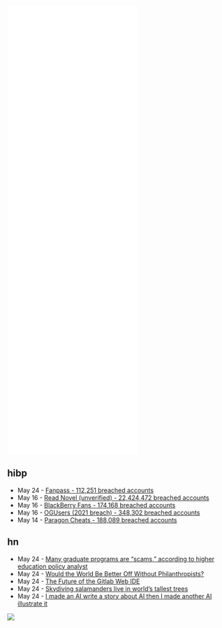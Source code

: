 ![Metrics](https://raw.githubusercontent.com/phixion/phixion/master/metrics.svg)

## hibp

<!--
for https://github.com/phixion/phixion/blob/main/.github/workflows/feeds.yml
-->
<!--START_SECTION:haveibeenpwnd-->
- May 24 - [Fanpass - 112,251 breached accounts](https://haveibeenpwned.com/PwnedWebsites#Fanpass)
- May 16 - [Read Novel (unverified) - 22,424,472 breached accounts](https://haveibeenpwned.com/PwnedWebsites#ReadNovel)
- May 16 - [BlackBerry Fans - 174,168 breached accounts](https://haveibeenpwned.com/PwnedWebsites#BlackBerryFans)
- May 16 - [OGUsers (2021 breach) - 348,302 breached accounts](https://haveibeenpwned.com/PwnedWebsites#OGUsers2021)
- May 14 - [Paragon Cheats - 188,089 breached accounts](https://haveibeenpwned.com/PwnedWebsites#ParagonCheats)
<!--END_SECTION:haveibeenpwnd-->

## hn

<!--
for https://github.com/phixion/phixion/blob/main/.github/workflows/feeds.yml
-->
<!--START_SECTION:hn-->
- May 24 - [Many graduate programs are “scams,” according to higher education policy analyst](https://www.cbsnews.com/news/graduate-programs-masters-degree-scams-negative-return-on-investment/)
- May 24 - [Would the World Be Better Off Without Philanthropists?](https://www.newyorker.com/magazine/2022/05/30/would-the-world-be-better-off-without-philanthropists-paul-vallely-emma-saunders-hastings)
- May 24 - [The Future of the Gitlab Web IDE](https://about.gitlab.com/blog/2022/05/23/the-future-of-the-gitlab-web-ide/)
- May 24 - [Skydiving salamanders live in world’s tallest trees](https://news.berkeley.edu/2022/05/23/skydiving-salamanders-live-in-worlds-tallest-trees/)
- May 24 - [I made an AI write a story about AI then I made another AI illustrate it](https://tristrumtuttle.medium.com/the-day-i-became-friends-with-a-robot-86433f707fad)
<!--END_SECTION:hn-->

<!--
for https://yhype.me
-->
![](https://hit.yhype.me/github/profile?user_id=13013670)
